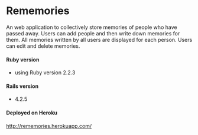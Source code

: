 # Rememories
An web application to collectively store memories of people who have passed away. Users can add people and then write down memories for them. All memories written by all users are displayed for each person. Users can edit and delete memories. 

#### Ruby version
- using Ruby version 2.2.3

#### Rails version
- 4.2.5

#### Deployed on Heroku
http://rememories.herokuapp.com/
